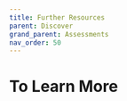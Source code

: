 ```yaml
---
title: Further Resources
parent: Discover
grand_parent: Assessments
nav_order: 50
---
```


# To Learn More
